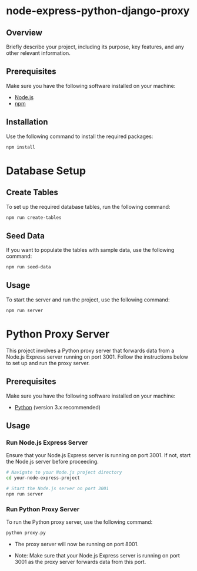 # node-express-python-django-proxy

## Overview

Briefly describe your project, including its purpose, key features, and any other relevant information.

## Prerequisites

Make sure you have the following software installed on your machine:

- [Node.js](https://nodejs.org/)
- [npm](https://www.npmjs.com/)

## Installation

Use the following command to install the required packages:

```bash
npm install
```
# Database Setup

## Create Tables
To set up the required database tables, run the following command:

```bash
npm run create-tables
```

## Seed Data
If you want to populate the tables with sample data, use the following command:

```bash
npm run seed-data
```


## Usage
To start the server and run the project, use the following command:

```bash
npm run server
```

# Python Proxy Server

This project involves a Python proxy server that forwards data from a Node.js Express server running on port 3001. Follow the instructions below to set up and run the proxy server.

## Prerequisites

Make sure you have the following software installed on your machine:

- [Python](https://www.python.org/) (version 3.x recommended)

## Usage

### Run Node.js Express Server

Ensure that your Node.js Express server is running on port 3001. If not, start the Node.js server before proceeding.

```bash
# Navigate to your Node.js project directory
cd your-node-express-project

# Start the Node.js server on port 3001
npm run server
```

### Run Python Proxy Server
To run the Python proxy server, use the following command:

```bash
python proxy.py
```

- The proxy server will now be running on port 8001.

* Note: Make sure that your Node.js Express server is running on port 3001 as the proxy server forwards data from this port.

